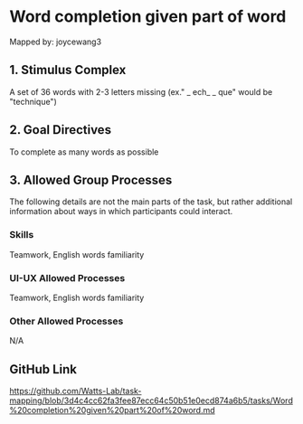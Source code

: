 # Word completion given part of word

Mapped by: joycewang3 

## 1. Stimulus Complex 
A set of 36 words with 2-3 letters missing (ex." _ ech_ _ que" would be "technique")

## 2. Goal Directives 
To complete as many words as possible

## 3. Allowed Group Processes 
The following details are not the main parts of the task, but rather additional information about ways in which participants could interact.

### Skills 
Teamwork, English words familiarity

### UI-UX Allowed Processes
Teamwork, English words familiarity

### Other Allowed Processes
N/A

## GitHub Link 
https://github.com/Watts-Lab/task-mapping/blob/3d4c4cc62fa3fee87ecc64c50b51e0ecd874a6b5/tasks/Word%20completion%20given%20part%20of%20word.md